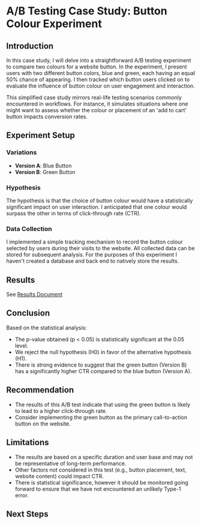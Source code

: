 # A/B Testing Case Study: Button Colour Experiment

## Introduction

In this case study, I will delve into a straightforward A/B testing experiment to compare two colours for a website button. In the experiment, I present users with two different button colors, blue and green, each having an equal 50% chance of appearing. I then tracked which button users clicked on to evaluate the influence of button colour on user engagement and interaction.

This simplified case study mirrors real-life testing scenarios commonly encountered in workflows. For instance, it simulates situations where one might want to assess whether the colour or placement of an 'add to cart' button impacts conversion rates.

## Experiment Setup

### Variations

- **Version A**: Blue Button
- **Version B**: Green Button

### Hypothesis

The hypothesis is that the choice of button colour would have a statistically significant impact on user interaction. I anticipated that one colour would surpass the other in terms of click-through rate (CTR).

### Data Collection

I implemented a simple tracking mechanism to record the button colour selected by users during their visits to the website. All collected data can be stored for subsequent analysis. For the purposes of this experiment I haven't created a database and back end to natively store the results.

## Results

See [Results Document](Results.md)

## Conclusion

Based on the statistical analysis:

- The p-value obtained (p < 0.05) is statistically significant at the 0.05 level.
- We reject the null hypothesis (H0) in favor of the alternative hypothesis (H1).
- There is strong evidence to suggest that the green button (Version B) has a significantly higher CTR compared to the blue button (Version A).

## Recommendation

- The results of this A/B test indicate that using the green button is likely to lead to a higher click-through rate.
- Consider implementing the green button as the primary call-to-action button on the website.

## Limitations

- The results are based on a specific duration and user base and may not be representative of long-term performance.
- Other factors not considered in this test (e.g., button placement, text, website content) could impact CTR.
- There is statistical significance, however it should be monitored going forward to ensure that we have not encountered an unlikely Type-1 error.

## Next Steps


